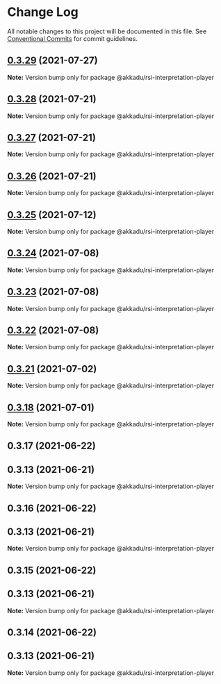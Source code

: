 # Change Log

All notable changes to this project will be documented in this file.
See [Conventional Commits](https://conventionalcommits.org) for commit guidelines.

## [0.3.29](https://github.com/Akkadu/rsi-api-widgets/compare/@akkadu/rsi-interpretation-player@0.3.28...@akkadu/rsi-interpretation-player@0.3.29) (2021-07-27)

**Note:** Version bump only for package @akkadu/rsi-interpretation-player





## [0.3.28](https://github.com/Akkadu/rsi-api-widgets/compare/@akkadu/rsi-interpretation-player@0.3.27...@akkadu/rsi-interpretation-player@0.3.28) (2021-07-21)

**Note:** Version bump only for package @akkadu/rsi-interpretation-player





## [0.3.27](https://github.com/Akkadu/rsi-api-widgets/compare/@akkadu/rsi-interpretation-player@0.3.26...@akkadu/rsi-interpretation-player@0.3.27) (2021-07-21)

**Note:** Version bump only for package @akkadu/rsi-interpretation-player





## [0.3.26](https://github.com/Akkadu/rsi-api-widgets/compare/@akkadu/rsi-interpretation-player@0.3.25...@akkadu/rsi-interpretation-player@0.3.26) (2021-07-21)

**Note:** Version bump only for package @akkadu/rsi-interpretation-player





## [0.3.25](https://github.com/Akkadu/rsi-api-widgets/compare/@akkadu/rsi-interpretation-player@0.3.24...@akkadu/rsi-interpretation-player@0.3.25) (2021-07-12)

**Note:** Version bump only for package @akkadu/rsi-interpretation-player





## [0.3.24](https://github.com/Akkadu/rsi-api-widgets/compare/@akkadu/rsi-interpretation-player@0.3.23...@akkadu/rsi-interpretation-player@0.3.24) (2021-07-08)

**Note:** Version bump only for package @akkadu/rsi-interpretation-player





## [0.3.23](https://github.com/Akkadu/rsi-api-widgets/compare/@akkadu/rsi-interpretation-player@0.3.22...@akkadu/rsi-interpretation-player@0.3.23) (2021-07-08)

**Note:** Version bump only for package @akkadu/rsi-interpretation-player





## [0.3.22](https://github.com/Akkadu/rsi-api-widgets/compare/@akkadu/rsi-interpretation-player@0.3.21...@akkadu/rsi-interpretation-player@0.3.22) (2021-07-08)

**Note:** Version bump only for package @akkadu/rsi-interpretation-player





## [0.3.21](https://github.com/Akkadu/rsi-api-widgets/compare/@akkadu/rsi-interpretation-player@0.3.18...@akkadu/rsi-interpretation-player@0.3.21) (2021-07-02)

**Note:** Version bump only for package @akkadu/rsi-interpretation-player





## [0.3.18](https://github.com/Akkadu/rsi-api-widgets/compare/@akkadu/rsi-interpretation-player@0.3.17...@akkadu/rsi-interpretation-player@0.3.18) (2021-07-01)

**Note:** Version bump only for package @akkadu/rsi-interpretation-player





## 0.3.17 (2021-06-22)



## 0.3.13 (2021-06-21)

**Note:** Version bump only for package @akkadu/rsi-interpretation-player





## 0.3.16 (2021-06-22)



## 0.3.13 (2021-06-21)

**Note:** Version bump only for package @akkadu/rsi-interpretation-player





## 0.3.15 (2021-06-22)



## 0.3.13 (2021-06-21)

**Note:** Version bump only for package @akkadu/rsi-interpretation-player





## 0.3.14 (2021-06-22)



## 0.3.13 (2021-06-21)

**Note:** Version bump only for package @akkadu/rsi-interpretation-player
